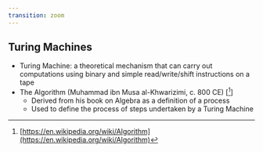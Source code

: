 ```yaml
---
transition: zoom
---
```


## Turing Machines

- Turing Machine: a theoretical mechanism that can carry out computations using binary and simple read/write/shift instructions on a tape
- The Algorithm (Muhammad ibn Musa al-Khwarizimi, c. 800 CE) \[[^1]\]
  - Derived from his book on Algebra as a definition of a process
  - Used to define the process of steps undertaken by a Turing Machine

[^1]: [https://en.wikipedia.org/wiki/Algorithm](https://en.wikipedia.org/wiki/Algorithm)
